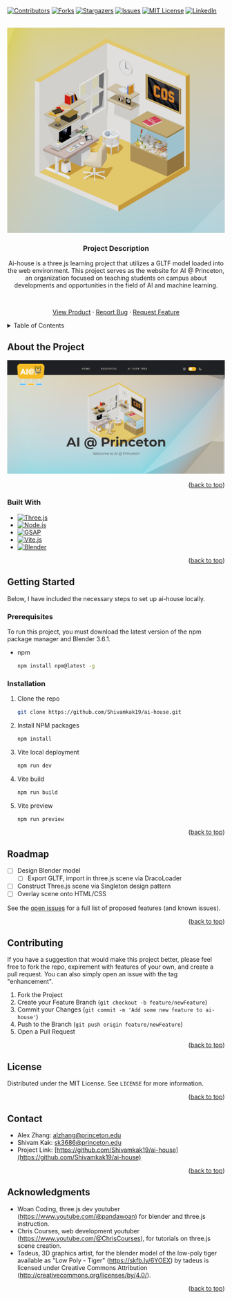 <a name="readme-top"></a>

<!-- PROJECT SHIELDS -->
<!--
*** I'm using markdown "reference style" links for readability.
*** Reference links are enclosed in brackets [ ] instead of parentheses ( ).
*** See the bottom of this document for the declaration of the reference variables
*** for contributors-url, forks-url, etc. This is an optional, concise syntax you may use.
*** https://www.markdownguide.org/basic-syntax/#reference-style-links
-->

[![Contributors][contributors-shield]][contributors-url]
[![Forks][forks-shield]][forks-url]
[![Stargazers][stars-shield]][stars-url]
[![Issues][issues-shield]][issues-url]
[![MIT License][license-shield]][license-url]
[![LinkedIn][linkedin-shield]][linkedin-url]

<!-- PROJECT LOGO -->
<br />
<div align="center">
  <a href="https://github.com/Shivamkak19/ai-house">
    <img src="images/pin.png" alt="Logo">
  </a>

<h3 align="center">Project Description</h3>

Ai-house is a three.js learning project that utilizes a GLTF model loaded into the web environment. This project serves as the website for AI @ Princeton, an organization focused on teaching students on campus about developments and opportunities in the field of AI and machine learning.

<br />

<a href="https://github.com/Shivamkak19/ai-house/images">View Product</a>
·
<a href="https://github.com/Shivamkak19/ai-house/issues">Report Bug</a>
·
<a href="https://github.com/Shivamkak19/ai-house/issues">Request Feature</a>
</div>

<!-- TABLE OF CONTENTS -->
<details>
  <summary>Table of Contents</summary>
  <ol>
    <li>
      <a href="#about-the-project">About The Project</a>
      <ul>
        <li><a href="#built-with">Built With</a></li>
      </ul>
    </li>
    <li>
      <a href="#getting-started">Getting Started</a>
      <ul>
        <li><a href="#prerequisites">Prerequisites</a></li>
        <li><a href="#installation">Installation</a></li>
      </ul>
    </li>
    <li><a href="#roadmap">Roadmap</a></li>
    <li><a href="#contributing">Contributing</a></li>
    <li><a href="#license">License</a></li>
    <li><a href="#contact">Contact</a></li>
    <li><a href="#acknowledgments">Acknowledgments</a></li>
  </ol>
</details>

<!-- ABOUT THE PROJECT -->
## About the Project

[![Product Name Screen Shot][product-screenshot]](https://ai-house.vercel.app/)

<p align="right">(<a href="#readme-top">back to top</a>)</p>

### Built With

* [![Three.js][threedotjs]][threedotjs-url]
* [![Node.js][nodedotjs]][nodedotjs-url]
* [![GSAP][greensock]][greensock-url]
* [![Vite.js][vite]][vite-url]
* [![Blender][blender]][blender-url]

<p align="right">(<a href="#readme-top">back to top</a>)</p>


<!-- GETTING STARTED -->
## Getting Started

Below, I have included the necessary steps to set up ai-house locally. 

### Prerequisites

To run this project, you must download the latest version of the npm package manager and Blender 3.6.1.

* npm
  ```sh
  npm install npm@latest -g
  ```


### Installation

1. Clone the repo
   ```sh
   git clone https://github.com/Shivamkak19/ai-house.git
   ```

2. Install NPM packages
   ```sh
   npm install
   ```

3. Vite local deployment
   ```sh
   npm run dev
   ```

4. Vite build
   ```sh
   npm run build
   ```

5. Vite preview
   ```sh
   npm run preview
   ```
   
<p align="right">(<a href="#readme-top">back to top</a>)</p>

<!-- ROADMAP -->
## Roadmap

- [ ] Design Blender model
    - [ ] Export GLTF, import in three.js scene via DracoLoader
- [ ] Construct Three.js scene via Singleton design pattern
- [ ] Overlay scene onto HTML/CSS

See the [open issues](https://github.com/Shivamkak19/ai-house/issues) for a full list of proposed features (and known issues).

<p align="right">(<a href="#readme-top">back to top</a>)</p>

<!-- CONTRIBUTING -->
## Contributing

If you have a suggestion that would make this project better, please feel free to fork the repo, expirement with features of your own, and create a pull request. You can also simply open an issue with the tag "enhancement". 

1. Fork the Project
2. Create your Feature Branch (`git checkout -b feature/newFeature`)
3. Commit your Changes (`git commit -m 'Add some new feature to ai-house'`)
4. Push to the Branch (`git push origin feature/newFeature`)
5. Open a Pull Request

<p align="right">(<a href="#readme-top">back to top</a>)</p>

<!-- LICENSE -->
## License

Distributed under the MIT License. See `LICENSE` for more information.

<p align="right">(<a href="#readme-top">back to top</a>)</p>


<!-- CONTACT -->
## Contact

* Alex Zhang: alzhang@princeton.edu
* Shivam Kak: sk3686@princeton.edu
* Project Link: [https://github.com/Shivamkak19/ai-house](https://github.com/Shivamkak19/ai-house)

<p align="right">(<a href="#readme-top">back to top</a>)</p>


<!-- ACKNOWLEDGMENTS -->
## Acknowledgments

* []() Woan Coding, three.js dev youtuber (https://www.youtube.com/@pandawoan) for blender and three.js instruction.
* []() Chris Courses, web development youtuber (https://www.youtube.com/@ChrisCourses), for tutorials on three.js scene creation.
* []() Tadeus, 3D graphics artist, for the blender model of the low-poly tiger available as "Low Poly - Tiger" (https://skfb.ly/6YOEX) by tadeus is licensed under Creative Commons Attribution (http://creativecommons.org/licenses/by/4.0/).

<p align="right">(<a href="#readme-top">back to top</a>)</p>


<!-- MARKDOWN LINKS & IMAGES -->
<!-- https://www.markdownguide.org/basic-syntax/#reference-style-links -->
[contributors-shield]: https://img.shields.io/github/contributors/Shivamkak19/ai-house.svg?style=for-the-badge
[contributors-url]: https://github.com/Shivamkak19/ai-house/graphs/contributors
[forks-shield]: https://img.shields.io/github/forks/Shivamkak19/ai-house.svg?style=for-the-badge
[forks-url]: https://github.com/Shivamkak19/ai-house/network/members
[stars-shield]: https://img.shields.io/github/stars/Shivamkak19/ai-house.svg?style=for-the-badge
[stars-url]: https://github.com/Shivamkak19/ai-house/stargazers
[issues-shield]: https://img.shields.io/github/issues/Shivamkak19/ai-house.svg?style=for-the-badge
[issues-url]: https://github.com/Shivamkak19/ai-house/issues
[license-shield]: https://img.shields.io/github/license/Shivamkak19/ai-house.svg?style=for-the-badge
[license-url]: https://github.com/Shivamkak19/ai-house/blob/master/LICENSE
[linkedin-shield]: https://img.shields.io/badge/-LinkedIn-black.svg?style=for-the-badge&logo=linkedin&colorB=555
[linkedin-url]: https://linkedin.com/in/shivamkak
[product-screenshot]: images/product-1.png
[product-screenshot2]: images/product-2.jpg
[product-screenshot3]: images/product-3.jpg

<!-- Programming Language Shields -->
[threedotjs]:  https://img.shields.io/badge/Three.js-6592e6?style=for-the-badge&logo=threedotjs&logoColor=000000
[threedotjs-url]: https://threejs.org/

[nodedotjs]: https://img.shields.io/badge/Node.js-333333?style=for-the-badge&logo=nodedotjs&logoColor=3f873e
[nodedotjs-url]: https://nodejs.org/en

[greensock]: https://img.shields.io/badge/GSAP-88ce02?style=for-the-badge&logo=greensock&logoColor=000000
[greensock-url]: https://greensock.com/gsap/

[vite]: https://img.shields.io/badge/Vite.js-ac49fe?style=for-the-badge&logo=vite&logoColor=ffd52e
[vite-url]: https://vitejs.dev/

[blender]: https://img.shields.io/badge/Blender-165a8f?style=for-the-badge&logo=blender&logoColor=f4792b
[blender-url]: https://www.blender.org/
